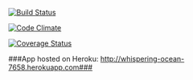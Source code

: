<!--- Travis CI badge -->
[![Build Status](https://travis-ci.org/tekina/testApp.png)](https://travis-ci.org/tekina/testApp)

<!--- CodeClimate badge -->
[![Code Climate](https://codeclimate.com/github/tekina/testApp.png)](https://codeclimate.com/github/tekina/testApp)

<!--- Coveralls badge -->
[![Coverage Status](https://coveralls.io/repos/tekina/testApp/badge.png)](https://coveralls.io/r/tekina/testApp)


###App hosted on Heroku: http://whispering-ocean-7658.herokuapp.com###
